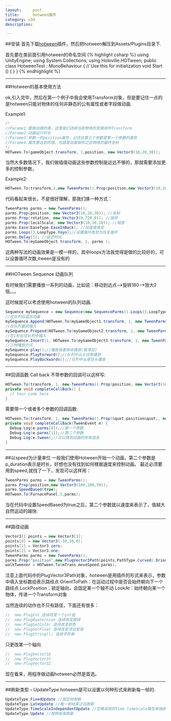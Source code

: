 ```yaml
---
layout:     post
title:      hotween插件
category: u3d
description: 

---
```



##安装
首先下载[hotween](http://www.holoville.com/hotween/download.html)插件，然后把hotween解压到Assets/Plugins目录下.


首先要在类前面引用hotween的命名空间
{% highlight csharp %}
using UnityEngine;
using System.Collections;
using Holoville.HOTween;
public class HotweenTest : MonoBehaviour {
    // Use this for initialization
    void Start () {
    }
}
{% endhighlight %}


----------

##Hotween的基本使用方法

ok,引入完毕，然后在第一个例子中我会使用Transform对象，但是要记住一点的是hotween只能对物体的任何非静态的公有属性或者字段做动画.

Example1:

~~~ csharp
/*
//Parame1:要做动画的类，这里我们选择当前物体的变换组件Transform
//Parame2:动画运行时长
//Parame3:参数一的position属性，记住这第三个参数是第一个参数的属性
//Parame4:属性要达到的值，也就是动画做完之后物体的最终坐标
*/
HOTween.To(gameObject.transform, 1,position, new Vector3(10,20,30));
~~~
当然大多数情况下，我们做插值动画这些参数控制是远远不够的，那就需要添加更多的控制参数，

Example2:

~~~c#
HOTween.To(transform,2,new TweenParms().Prop(position,new Vector3(10,20,30)).Prop(rotation,new Vector3(0,720,0)).Prop(localScale,new Vector3(10,10,10)).Ease(EaseType.EaseInBack).Loops(3,LoopType.Yoyo).Delay(1));
~~~
代码看起来很长，不是很好理解，那我们换一种方式：

```c#
TweenParms parms = new TweenParms();
parms.Prop(position, new Vector3(10,20,30)); //坐标
parms.Prop(rotation, new Vector3(0,720,0)); //旋转
parms.Prop(localScale, new Vector3(10,10,10)); //缩放
parms.Ease(EaseType.EaseInBack); //加速度类型
parms.Loops(3,LoopType.Yoyo);//设置循环类型为往复循环
parms.Delay(1); //延迟时间
HOTween.To(myGameObject.transform, 2, parms );
```
这两种写法的动画效果是一模一样的，其中loops方法我觉得是做的比较好的，可以设置循环次数,itween是没有的


----------

##HOTween Sequence 动画队列

有时候我们需要播放一系列的动画，比如说：移动到远点–>旋转180–>放大2倍。。。

这时候就可以考虑使用hotween的队列动画.

```c#
Sequence mySequence = new Sequence(new SequenceParms().Loops(3,LoopType.Yoyo));
//在队列后追加动画
mySequence.Append(HOTween.To(myGameObject1.transform, 1, new TweenParms().Prop(position, new Vector3(0,0,0)).Ease(EaseType.EaseOutBounce)));
//在队列最前插入
mySequence.Prepend(HOTween.To(myGameObject2.transform, 1, new TweenParms().Prop(position, new Vector3(10,20,30)).Prop(rotation, new Vector3(0,720,0)).Prop(localScale, new Vector3(4,4,4)).Ease(EaseType.EaseInElastic)));
//在1秒后往队列中插入
mySequence.Insert(1, HOTween.To(myGameObject3.transform, 1, new TweenParms().Prop(position&quot, new Vector3(10,20,30)).Prop(rotation, new Vector3(0,720,0)).Prop(localScale, new Vector3(4,4,4)).Ease(EaseType.EaseOutQuad)));
//三种播放方式
mySequence.play();//播放或者继续播放(暂停后)
mySequence.PlayForward();//队列中从头往尾播放
mySequence.PlayBackwards();//队列中从尾往头播放
```


----------


##回调函数 Call back
不带参数的回调可以这样写:

```c#
HOTween.To(transform, 1, new TweenParms().Prop(position, new Vector3(10,20,30)).OnComplete(completeCallBack()));
private void completeCallBack() {
  // Your code here
}
```
需要带一个或者多个参数的回调函数:

```c#
HOTween.To(transform, 1, new TweenParms().Prop(&quot;position&quot;, new Vector3(10,20,30)).OnComplete(completeCallBack,350,Vector3.one));
private void completeCallBack(TweenEvent e) {
  Debug.Log(e.parms[0]);//第一个参数
  Debug.Log(e.parms[1]);//第二个参数
  Debug.Log(e.tween);//可以得到动画的所有信息
}
```


----------


##以speed为计量单位
一般我们使用Hotween开始一个动画，第二个参数是p_duration表示是时长，好想也没有找到如何根据速度来控制动画。 最近必须要用到speed,就找了一下，发现可以这样用：

```c#
TweenParms parms = new TweenParms();
parms.Prop(position,new Vector3(100,200,50));
parms.SpeedBased(true);
HOTween.To(FurnacePanel,5,parms);
```
当在代码中设置SpeedBased为true之后，第二个参数就以速度来表示了，值越大自然运动的越快.


----------


##路径动画

```c#
Vector3[] points = new Vector3[3];
points[0] = new Vector3(-10,10,0);
points[1] = Vector3.zero;
points[2] = Vector3.one;
TweenParms parms = new TweenParms();
parms.Prop("position",new PlugVector3Path(points,PathType.Curved).OrientToPath());
walkTweener = HOTween.To(mTrans,moveSpeed,parms);
```
注意上面代码中的PlugVector3Path对象，hotween是用插件的形式来表示，参数中填入坐标数组表示路经点
OrientToPath：在运动过程中是否会始终朝向下一个路经点
LockPosition：锁定轴向，会固定某一个轴不动
LookAt：始终朝向某一个物体，传递一个Transform对象

当然连续的动作也不只有路径，下面还有很多：

```c#
//	new PlugInt 连续改变一个int值
//	new PlugQuaternion 连续改变旋转
//	new PlugSetColor 连续改变颜色
//	new PlugSetFloat 连续改变浮点型值
//	new PlugString(); 连续字符串
```
只更改某一个轴向

```c#
//	new PlugVector3X
//	new PlugVector3Y
//	new PlugVector3Z
```
现在看来，用程序做动画hotween必然是首选。


----------


##刷新类型 – UpdateType
hotween是可以设置以何种形式来刷新每一帧的.

```c#
UpdateType.FixedUpdate //固定帧刷新
UpdateType.LateUpdate //每一帧结束之后刷新
UpdateType.TimeScaleIndependentUpdate //忽略系统的Time.timeScale属性单独刷新(这种情况下是不受系统Time.timeScale影响的)
UpdateType.Update //按照帧率刷新
```
